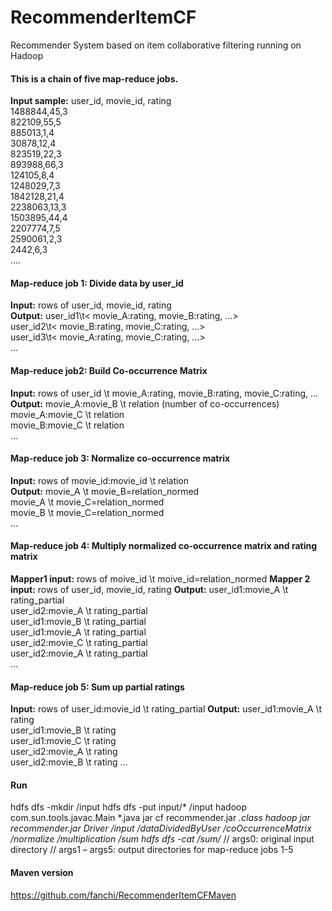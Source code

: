 # RecommenderItemCF
Recommender System based on item collaborative filtering running on Hadoop
#### This is a chain of five map-reduce jobs.
**Input sample:**
user_id, movie_id, rating  
1488844,45,3  
822109,55,5  
885013,1,4  
30878,12,4  
823519,22,3  
893988,66,3  
124105,8,4  
1248029,7,3  
1842128,21,4  
2238063,13,3  
1503895,44,4  
2207774,7,5  
2590061,2,3  
2442,6,3  
….
#### Map-reduce job 1: Divide data by user_id
**Input:**
rows of user_id, movie_id, rating  
**Output:**
user_id1\t< movie_A:rating, movie_B:rating, …>  
user_id2\t< movie_B:rating, movie_C:rating, …>  
user_id3\t< movie_A:rating, movie_C:rating, …>  
…
#### Map-reduce job2: Build Co-occurrence Matrix
**Input:**
rows of user_id \t movie_A:rating, movie_B:rating, movie_C:rating, …
**Output:**
movie_A:movie_B \t relation (number of co-occurrences)  
movie_A:movie_C \t relation    
movie_B:movie_C \t relation    
…
#### Map-reduce job 3: Normalize co-occurrence matrix
**Input:**
rows of movie_id:movie_id \t relation  
**Output:**
movie_A \t movie_B=relation_normed  
movie_A \t movie_C=relation_normed  
movie_B \t movie_C=relation_normed  
…
#### Map-reduce job 4: Multiply normalized co-occurrence matrix and rating matrix
**Mapper1 input:**
rows of moive_id \t moive_id=relation_normed
**Mapper 2 input:**
rows of user_id, movie_id, rating
**Output:**
user_id1:movie_A \t rating_partial  
user_id2:movie_A \t rating_partial  
user_id1:movie_B \t rating_partial  
user_id1:movie_A \t rating_partial  
user_id2:movie_C \t rating_partial  
user_id2:movie_A \t rating_partial  
…
#### Map-reduce job 5: Sum up partial ratings
**Input:**
rows of user_id:movie_id \t rating_partial
**Output:**
user_id1:movie_A \t rating  
user_id1:movie_B \t rating  
user_id1:movie_C \t rating  
user_id2:movie_A \t rating  
user_id2:movie_B \t rating
…  

#### Run
hdfs dfs -mkdir /input
hdfs dfs -put input/* /input
hadoop com.sun.tools.javac.Main *.java
jar cf recommender.jar *.class
hadoop jar recommender.jar Driver /input /dataDividedByUser /coOccurrenceMatrix /normalize /multiplication /sum
hdfs dfs -cat /sum/*
// args0: original input directory
// args1 – args5: output directories for map-reduce jobs 1-5

#### Maven version
https://github.com/fanchi/RecommenderItemCFMaven